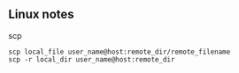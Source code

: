 ## Linux notes

scp
```
scp local_file user_name@host:remote_dir/remote_filename
scp -r local_dir user_name@host:remote_dir
```
